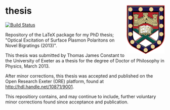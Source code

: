 # thesis <img src="ThesisFigs/crest.jpg" align="right" width = 120px/>
[![Build Status](https://travis-ci.org/tjconstant/thesis.svg?branch=master)](https://travis-ci.org/tjconstant/thesis)

Repository of the LaTeX package for my PhD thesis; "Optical Excitation of Surface Plasmon Polaritons on Novel Bigratings (2013)".

This thesis was submitted by Thomas James Constant to the University of Exeter as a thesis for the degree of Doctor of Philosophy in Physics, March 2013.

After minor corrections, this thesis was accepted and published on the Open Research Exeter (ORE) platform, found at <http://hdl.handle.net/10871/9001>.

This repositiory contains, and may continue to include, further voluntary minor corrections found since acceptance and publication.
